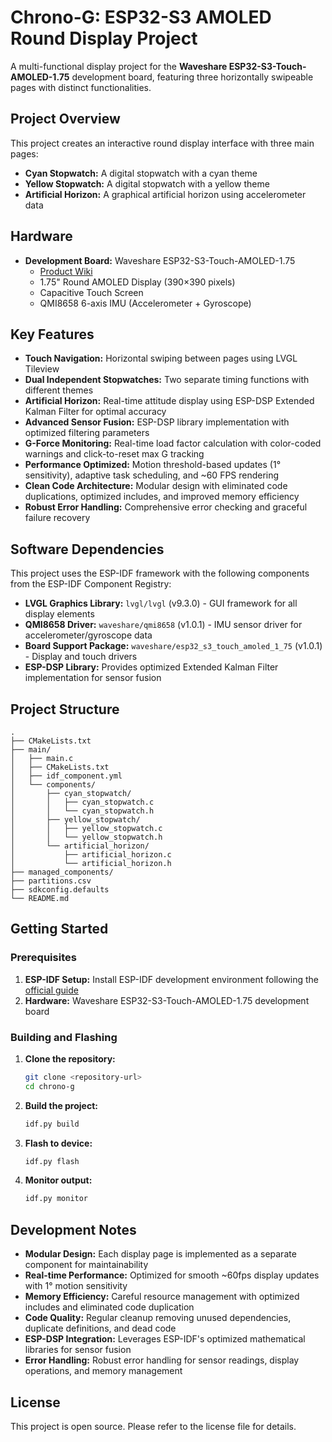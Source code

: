 # Chrono-G: ESP32-S3 AMOLED Round Display Project

A multi-functional display project for the **Waveshare ESP32-S3-Touch-AMOLED-1.75** development board, featuring three horizontally swipeable pages with distinct functionalities.

## Project Overview

This project creates an interactive round display interface with three main pages:

- **Cyan Stopwatch:** A digital stopwatch with a cyan theme
- **Yellow Stopwatch:** A digital stopwatch with a yellow theme  
- **Artificial Horizon:** A graphical artificial horizon using accelerometer data

## Hardware

- **Development Board:** Waveshare ESP32-S3-Touch-AMOLED-1.75
  - [Product Wiki](https://www.waveshare.com/wiki/ESP32-S3-Touch-AMOLED-1.75)
  - 1.75" Round AMOLED Display (390×390 pixels)
  - Capacitive Touch Screen
  - QMI8658 6-axis IMU (Accelerometer + Gyroscope)

## Key Features

- **Touch Navigation:** Horizontal swiping between pages using LVGL Tileview
- **Dual Independent Stopwatches:** Two separate timing functions with different themes
- **Artificial Horizon:** Real-time attitude display using ESP-DSP Extended Kalman Filter for optimal accuracy
- **Advanced Sensor Fusion:** ESP-DSP library implementation with optimized filtering parameters
- **G-Force Monitoring:** Real-time load factor calculation with color-coded warnings and click-to-reset max G tracking
- **Performance Optimized:** Motion threshold-based updates (1° sensitivity), adaptive task scheduling, and ~60 FPS rendering
- **Clean Code Architecture:** Modular design with eliminated code duplications, optimized includes, and improved memory efficiency
- **Robust Error Handling:** Comprehensive error checking and graceful failure recovery

## Software Dependencies

This project uses the ESP-IDF framework with the following components from the ESP-IDF Component Registry:

- **LVGL Graphics Library:** `lvgl/lvgl` (v9.3.0) - GUI framework for all display elements
- **QMI8658 Driver:** `waveshare/qmi8658` (v1.0.1) - IMU sensor driver for accelerometer/gyroscope data
- **Board Support Package:** `waveshare/esp32_s3_touch_amoled_1_75` (v1.0.1) - Display and touch drivers
- **ESP-DSP Library:** Provides optimized Extended Kalman Filter implementation for sensor fusion

## Project Structure

```
.
├── CMakeLists.txt
├── main/
│   ├── main.c
│   ├── CMakeLists.txt
│   ├── idf_component.yml
│   └── components/
│       ├── cyan_stopwatch/
│       │   ├── cyan_stopwatch.c
│       │   └── cyan_stopwatch.h
│       ├── yellow_stopwatch/
│       │   ├── yellow_stopwatch.c
│       │   └── yellow_stopwatch.h
│       └── artificial_horizon/
│           ├── artificial_horizon.c
│           └── artificial_horizon.h
├── managed_components/
├── partitions.csv
├── sdkconfig.defaults
└── README.md
```

## Getting Started

### Prerequisites

1. **ESP-IDF Setup:** Install ESP-IDF development environment following the [official guide](https://docs.espressif.com/projects/esp-idf/en/latest/esp32s3/get-started/index.html)
2. **Hardware:** Waveshare ESP32-S3-Touch-AMOLED-1.75 development board

### Building and Flashing

1. **Clone the repository:**
   ```bash
   git clone <repository-url>
   cd chrono-g
   ```

2. **Build the project:**
   ```bash
   idf.py build
   ```

3. **Flash to device:**
   ```bash
   idf.py flash
   ```

4. **Monitor output:**
   ```bash
   idf.py monitor
   ```

## Development Notes

- **Modular Design:** Each display page is implemented as a separate component for maintainability
- **Real-time Performance:** Optimized for smooth ~60fps display updates with 1° motion sensitivity
- **Memory Efficiency:** Careful resource management with optimized includes and eliminated code duplication
- **Code Quality:** Regular cleanup removing unused dependencies, duplicate definitions, and dead code
- **ESP-DSP Integration:** Leverages ESP-IDF's optimized mathematical libraries for sensor fusion
- **Error Handling:** Robust error handling for sensor readings, display operations, and memory management

## License

This project is open source. Please refer to the license file for details.
